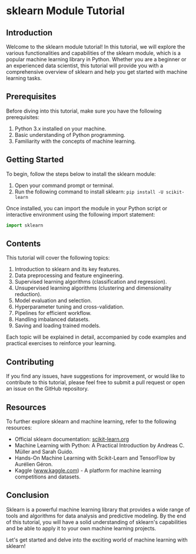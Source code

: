 # sklearn Module Tutorial

## Introduction

Welcome to the sklearn module tutorial! In this tutorial, we will explore the various functionalities and capabilities of the sklearn module, which is a popular machine learning library in Python. Whether you are a beginner or an experienced data scientist, this tutorial will provide you with a comprehensive overview of sklearn and help you get started with machine learning tasks.

## Prerequisites

Before diving into this tutorial, make sure you have the following prerequisites:

1. Python 3.x installed on your machine.
1. Basic understanding of Python programming.
1. Familiarity with the concepts of machine learning.

## Getting Started

To begin, follow the steps below to install the sklearn module:

1. Open your command prompt or terminal.
1. Run the following command to install sklearn: `pip install -U scikit-learn`

Once installed, you can import the module in your Python script or interactive environment using the following import statement:

```python
import sklearn
```

## Contents

This tutorial will cover the following topics:

1. Introduction to sklearn and its key features.
1. Data preprocessing and feature engineering.
1. Supervised learning algorithms (classification and regression).
1. Unsupervised learning algorithms (clustering and dimensionality reduction).
1. Model evaluation and selection.
1. Hyperparameter tuning and cross-validation.
1. Pipelines for efficient workflow.
1. Handling imbalanced datasets.
1. Saving and loading trained models.

Each topic will be explained in detail, accompanied by code examples and practical exercises to reinforce your learning.

## Contributing

If you find any issues, have suggestions for improvement, or would like to contribute to this tutorial, please feel free to submit a pull request or open an issue on the GitHub repository.

## Resources

To further explore sklearn and machine learning, refer to the following resources:

- Official sklearn documentation: [scikit-learn.org](https://scikit-learn.org/)
- Machine Learning with Python: A Practical Introduction by Andreas C. Müller and Sarah Guido.
- Hands-On Machine Learning with Scikit-Learn and TensorFlow by Aurélien Géron.
- Kaggle (www.kaggle.com) - A platform for machine learning competitions and datasets.

## Conclusion

Sklearn is a powerful machine learning library that provides a wide range of tools and algorithms for data analysis and predictive modeling. By the end of this tutorial, you will have a solid understanding of sklearn's capabilities and be able to apply it to your own machine learning projects.

Let's get started and delve into the exciting world of machine learning with sklearn!
